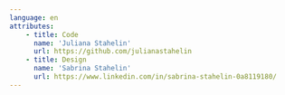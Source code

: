 ```yaml
---
language: en
attributes:
    - title: Code
      name: 'Juliana Stahelin'
      url: https://github.com/julianastahelin
    - title: Design
      name: 'Sabrina Stahelin'
      url: https://www.linkedin.com/in/sabrina-stahelin-0a8119180/
---
```

